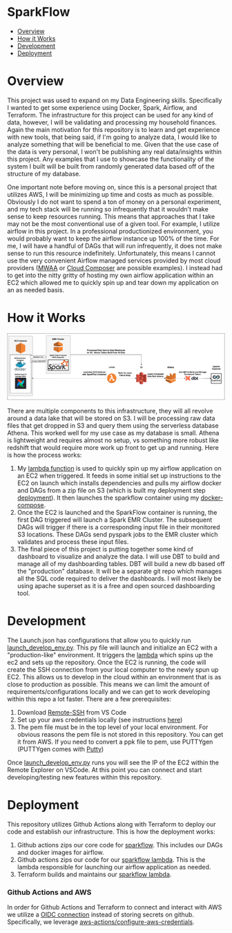 # SparkFlow

- [Overview](#overview)
- [How it Works](#how-it-works)
- [Development](#development)
- [Deployment](#deployment)

# Overview
This project was used to expand on my Data Engineering skills.  Specifically I wanted to get some experience using Docker, Spark, Airflow, and Terraform.  The infrastructure for this project can be used for any kind of data, however, I will be validating and processing my household finances.  Again the main motivation for this repository is to learn and get experience with new tools, that being said, if I'm going to analyze data, I would like to analyze something that will be beneficial to me.  Given that the use case of the data is very personal, I won't be publishing any real data/insights within this project.  Any examples that I use to showcase the functionality of the system I built will be built from randomly generated data based off of the structure of my database.

One important note before moving on, since this is a personal project that utilizes AWS, I will be minimizing up time and costs as much as possible.  Obviously I do not want to spend a ton of money on a personal experiment, and my tech stack will be running so infrequently that it wouldn't make sense to keep resources running.  This means that approaches that I take may not be the most conventional use of a given tool.  For example, I utilize airflow in this project.  In a professional productionized environment, you would probably want to keep the airflow instance up 100% of the time.  For me, I will have a handful of DAGs that will run infrequently, it does not make sense to run this resource indefinitely.  Unfortunately, this means I cannot use the very convenient Airflow managed services provided by most cloud providers ([MWAA](https://aws.amazon.com/managed-workflows-for-apache-airflow/) or [Cloud Composer](https://cloud.google.com/composer?hl=en) are possible examples).  I instead had to get into the nitty gritty of hosting my own airflow application within an EC2 which allowed me to quickly spin up and tear down my application on an as needed basis.

# How it Works
![alt text](png/app_infra.png)

There are multiple components to this infrastructure, they will all revolve around a data lake that will be stored on S3. I will be processing raw data files that get dropped in S3 and query them using the serverless database Athena.  This worked well for my use case as my database is small.  Athena is lightweight and requires almost no setup, vs something more robust like redshift that would require more work up front to get up and running.  Here is how the process works:

1. My [lambda function](/infra/lambda/) is used to quickly spin up my airflow application on an EC2 when triggered.  It feeds in some initial set up instructions to the EC2 on launch which installs dependencies and pulls my airflow docker and DAGs from a zip file on S3 (which is built my deployment step [deployment](#deployment)).  It then launches the sparkflow container using my [docker-compose](/sparkflow/docker-compose.yml).
2. Once the EC2 is launched and the SparkFlow container is running, the first DAG triggered will launch a Spark EMR Cluster.  The subsequent DAGs will trigger if there is a corresponding input file in their monitored S3 locations.  These DAGs send pyspark jobs to the EMR cluster which validates and process these input files.
3. The final piece of this project is putting together some kind of dashboard to visualize and analyze the data.  I will use DBT to build and manage all of my dashboarding tables.  DBT will build a new db based off the "production" database.  It will be a separate git repo which manages all the SQL code required to deliver the dashboards.  I will most likely be using apache superset as it is a free and open sourced dashboarding tool.

# Development
The Launch.json has configurations that allow you to quickly run [launch_develop_env.py](/infra/cloud_develop/launch_develop_env.py).  This py file will launch and initialize an EC2 with a "production-like" environment.  It triggers the [lambda](/infra/lambda/SparkFlowEC2Launcher/lambda_function.py) which spins up the ec2 and sets up the repository.  Once the EC2 is running, the code will create the SSH connection from your local computer to the newly spun up EC2.  This allows us to develop in the cloud within an environment that is as close to production as possible.  This means we can limit the amount of requirements/configurations locally and we can get to work developing within this repo a lot faster.  There are a few prerequisites:
1. Download [Remote-SSH](https://marketplace.visualstudio.com/items?itemName=ms-vscode-remote.remote-ssh) from VS Code
2. Set up your aws credentials locally (see instructions [here](https://docs.aws.amazon.com/sdk-for-java/v1/developer-guide/setup-credentials.html))
3. The pem file must be in the top level of your local environment.  For obvious reasons the pem file is not stored in this repository.  You can get it from AWS.  If you need to convert a ppk file to pem, use PUTTYgen (PUTTYgen comes with [Putty](https://www.putty.org/))

Once [launch_develop_env.py](/infra/cloud_develop/launch_develop_env.py) runs you will see the IP of the EC2 within the Remote Explorer on VSCode.  At this point you can connect and start developing/testing new features within this repository.

# Deployment
This repository utilizes Github Actions along with Terraform to deploy our code and establish our infrastructure.  This is how the deployment works:
1. Github actions zips our core code for [sparkflow](/sparkflow/).  This includes our DAGs and docker images for airflow.
2. Github actions zips our code for our [sparkflow lambda](/infra/lambda/SparkFlowEC2Launcher/).  This is the lambda responsible for launching our airflow application as needed.
3. Terraform builds and maintains our [sparkflow lambda](/infra/lambda/SparkFlowEC2Launcher/).

### Github Actions and AWS
In order for Github Actions and Terraform to connect and interact with AWS we utilize a [OIDC connection](https://docs.github.com/en/actions/security-for-github-actions/security-hardening-your-deployments/about-security-hardening-with-openid-connect) instead of storing secrets on github. Specifically, we leverage [aws-actions/configure-aws-credentials](https://github.com/aws-actions/configure-aws-credentials).
